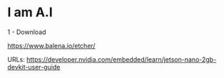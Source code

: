 # I am A.I

1 - Download 

https://www.balena.io/etcher/


URLs:
https://developer.nvidia.com/embedded/learn/jetson-nano-2gb-devkit-user-guide
